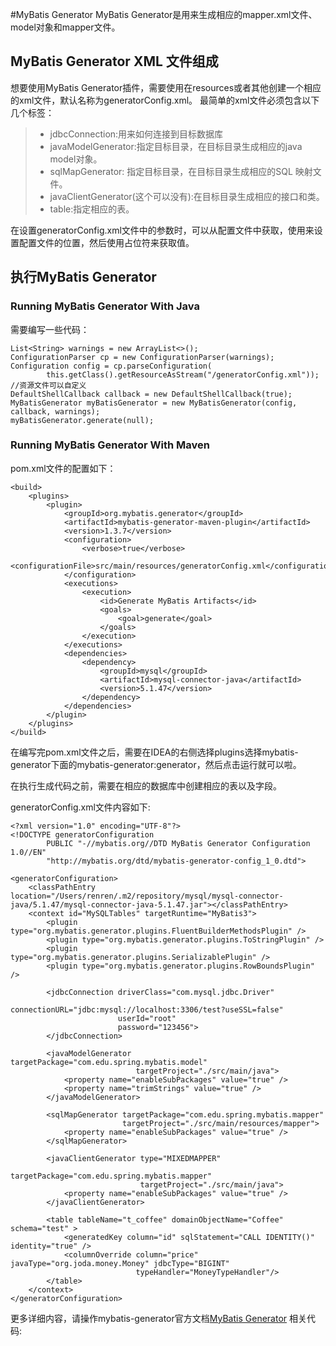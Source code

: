 #MyBatis Generator
MyBatis Generator是用来生成相应的mapper.xml文件、model对象和mapper文件。

## MyBatis Generator XML 文件组成
想要使用MyBatis Generator插件，需要使用在resources或者其他创建一个相应的xml文件，默认名称为generatorConfig.xml。
最简单的xml文件必须包含以下几个标签：
>* jdbcConnection:用来如何连接到目标数据库
>* javaModelGenerator:指定目标目录，在目标目录生成相应的java model对象。
>* sqlMapGenerator: 指定目标目录，在目标目录生成相应的SQL 映射文件。
>* javaClientGenerator(这个可以没有):在目标目录生成相应的接口和类。
>* table:指定相应的表。

在设置generatorConfig.xml文件中的参数时，可以从配置文件中获取，使用<classPathEntry>来设置配置文件的位置，然后使用占位符来获取值。
## 执行MyBatis Generator
### Running MyBatis Generator With Java
需要编写一些代码：
```
List<String> warnings = new ArrayList<>();
ConfigurationParser cp = new ConfigurationParser(warnings);
Configuration config = cp.parseConfiguration(
        this.getClass().getResourceAsStream("/generatorConfig.xml")); //资源文件可以自定义
DefaultShellCallback callback = new DefaultShellCallback(true);
MyBatisGenerator myBatisGenerator = new MyBatisGenerator(config, callback, warnings);
myBatisGenerator.generate(null);
```
### Running MyBatis Generator With Maven
pom.xml文件的配置如下：
```
<build>
    <plugins>
        <plugin>
            <groupId>org.mybatis.generator</groupId>
            <artifactId>mybatis-generator-maven-plugin</artifactId>
            <version>1.3.7</version>
            <configuration>
                <verbose>true</verbose>
                <configurationFile>src/main/resources/generatorConfig.xml</configurationFile>
            </configuration>
            <executions>
                <execution>
                    <id>Generate MyBatis Artifacts</id>
                    <goals>
                        <goal>generate</goal>
                    </goals>
                </execution>
            </executions>
            <dependencies>
                <dependency>
                    <groupId>mysql</groupId>
                    <artifactId>mysql-connector-java</artifactId>
                    <version>5.1.47</version>
                </dependency>
            </dependencies>
        </plugin>
    </plugins>
</build>
```
在编写完pom.xml文件之后，需要在IDEA的右侧选择plugins选择mybatis-generator下面的mybatis-generator:generator，然后点击运行就可以啦。

在执行生成代码之前，需要在相应的数据库中创建相应的表以及字段。

generatorConfig.xml文件内容如下:
```
<?xml version="1.0" encoding="UTF-8"?>
<!DOCTYPE generatorConfiguration
        PUBLIC "-//mybatis.org//DTD MyBatis Generator Configuration 1.0//EN"
        "http://mybatis.org/dtd/mybatis-generator-config_1_0.dtd">

<generatorConfiguration>
    <classPathEntry location="/Users/renren/.m2/repository/mysql/mysql-connector-java/5.1.47/mysql-connector-java-5.1.47.jar"></classPathEntry>
    <context id="MySQLTables" targetRuntime="MyBatis3">
        <plugin type="org.mybatis.generator.plugins.FluentBuilderMethodsPlugin" />
        <plugin type="org.mybatis.generator.plugins.ToStringPlugin" />
        <plugin type="org.mybatis.generator.plugins.SerializablePlugin" />
        <plugin type="org.mybatis.generator.plugins.RowBoundsPlugin" />

        <jdbcConnection driverClass="com.mysql.jdbc.Driver"
                        connectionURL="jdbc:mysql://localhost:3306/test?useSSL=false"
                        userId="root"
                        password="123456">
        </jdbcConnection>

        <javaModelGenerator targetPackage="com.edu.spring.mybatis.model"
                            targetProject="./src/main/java">
            <property name="enableSubPackages" value="true" />
            <property name="trimStrings" value="true" />
        </javaModelGenerator>

        <sqlMapGenerator targetPackage="com.edu.spring.mybatis.mapper"
                         targetProject="./src/main/resources/mapper">
            <property name="enableSubPackages" value="true" />
        </sqlMapGenerator>

        <javaClientGenerator type="MIXEDMAPPER"
                             targetPackage="com.edu.spring.mybatis.mapper"
                             targetProject="./src/main/java">
            <property name="enableSubPackages" value="true" />
        </javaClientGenerator>

        <table tableName="t_coffee" domainObjectName="Coffee" schema="test" >
            <generatedKey column="id" sqlStatement="CALL IDENTITY()" identity="true" />
            <columnOverride column="price" javaType="org.joda.money.Money" jdbcType="BIGINT"
                            typeHandler="MoneyTypeHandler"/>
        </table>
    </context>
</generatorConfiguration>
```
更多详细内容，请操作mybatis-generator官方文档[MyBatis Generator](http://www.mybatis.org/generator/index.html)
相关代码: